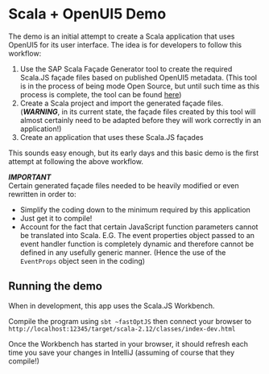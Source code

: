# Scala + OpenUI5 Demo

The demo is an initial attempt to create a Scala application that uses OpenUI5 for its user interface.  The idea is for developers to follow this workflow:

1. Use the SAP Scala Façade Generator tool to create the required Scala.JS façade files based on published OpenUI5 metadata.  (This tool is in the process of being mode Open Source, but until such time as this process is complete, the tool can be found [here](https://github.wdf.sap.corp/Marmolata/FacadeGenerator))
1. Create a Scala project and import the generated façade files. (***WARNING***, in its current state, the façade files created by this tool will almost certainly need to be adapted before they will work correctly in an application!)
1. Create an application that uses these Scala.JS façades

This sounds easy enough, but its early days and this basic demo is the first attempt at following the above workflow.

***IMPORTANT***  
Certain generated façade files needed to be heavily modified or even rewritten in order to:
* Simplify the coding down to the minimum required by this application
* Just get it to compile!
* Account for the fact that certain JavaScript function parameters cannot be translated into Scala.  E.G. The event properties object passed to an event handler function is completely dynamic and therefore cannot be defined in any usefully generic manner. (Hence the use of the `EventProps` object seen in the coding)

## Running the demo

When in development, this app uses the Scala.JS Workbench.

Compile the program using `sbt ~fastOptJS` then connect your browser to `http://localhost:12345/target/scala-2.12/classes/index-dev.html`

Once the Workbench has started in your browser, it should refresh each time you save your changes in IntelliJ (assuming of course that they compile!)
 